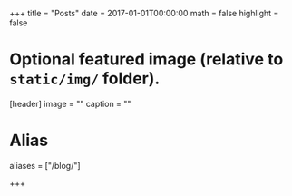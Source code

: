 +++
title = "Posts"
date = 2017-01-01T00:00:00
math = false
highlight = false

# Optional featured image (relative to `static/img/` folder).
[header]
image = ""
caption = ""

# Alias
aliases = ["/blog/"]

+++
